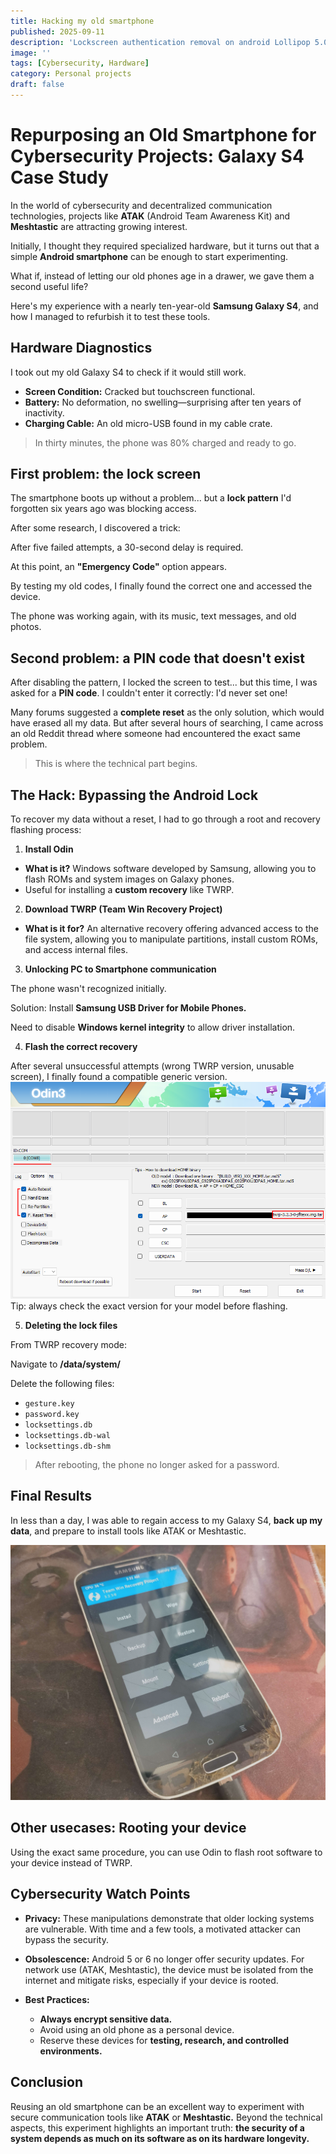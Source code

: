 ```yaml
---
title: Hacking my old smartphone
published: 2025-09-11
description: 'Lockscreen authentication removal on android Lollipop 5.0.1'
image: ''
tags: [Cybersecurity, Hardware]
category: Personal projects
draft: false
---
```

# Repurposing an Old Smartphone for Cybersecurity Projects: Galaxy S4 Case Study

In the world of cybersecurity and decentralized communication technologies, projects like **ATAK** (Android Team Awareness Kit) and **Meshtastic** are attracting growing interest.

Initially, I thought they required specialized hardware, but it turns out that a simple **Android smartphone** can be enough to start experimenting.

What if, instead of letting our old phones age in a drawer, we gave them a second useful life?

Here's my experience with a nearly ten-year-old **Samsung Galaxy S4**, and how I managed to refurbish it to test these tools.

## Hardware Diagnostics

I took out my old Galaxy S4 to check if it would still work.

- **Screen Condition:** Cracked but touchscreen functional.
- **Battery:** No deformation, no swelling—surprising after ten years of inactivity.
- **Charging Cable:** An old micro-USB found in my cable crate.

> In thirty minutes, the phone was 80% charged and ready to go.

## First problem: the lock screen

The smartphone boots up without a problem... but a **lock pattern** I'd forgotten six years ago was blocking access.

After some research, I discovered a trick:

After five failed attempts, a 30-second delay is required.

At this point, an **"Emergency Code"** option appears.

By testing my old codes, I finally found the correct one and accessed the device.

The phone was working again, with its music, text messages, and old photos.

## Second problem: a PIN code that doesn't exist

After disabling the pattern, I locked the screen to test... but this time, I was asked for a **PIN code**.
I couldn't enter it correctly: I'd never set one!

Many forums suggested a **complete reset** as the only solution, which would have erased all my data. But after several hours of searching, I came across an old Reddit thread where someone had encountered the exact same problem.

> This is where the technical part begins.

## The Hack: Bypassing the Android Lock

To recover my data without a reset, I had to go through a root and recovery flashing process:

1. **Install Odin**

- **What is it?**
  Windows software developed by Samsung, allowing you to flash ROMs and system images on Galaxy phones.
- Useful for installing a **custom recovery** like TWRP.

2. **Download TWRP (Team Win Recovery Project)**

- **What is it for?**
  An alternative recovery offering advanced access to the file system, allowing you to manipulate partitions, install custom ROMs, and access internal files.

3. **Unlocking PC to Smartphone communication**

The phone wasn't recognized initially.

Solution: Install **Samsung USB Driver for Mobile Phones.**

Need to disable **Windows kernel integrity** to allow driver installation.

4. **Flash the correct recovery**

After several unsuccessful attempts (wrong TWRP version, unusable screen), I finally found a compatible generic version.
![TWRP on Galaxy S4](./smartphone/odin.png)
Tip: always check the exact version for your model before flashing.

5. **Deleting the lock files**

From TWRP recovery mode:

Navigate to **/data/system/**

Delete the following files:

- `gesture.key`
- `password.key`
- `locksettings.db`
- `locksettings.db-wal`
- `locksettings.db-shm`

> After rebooting, the phone no longer asked for a password.

## Final Results

In less than a day, I was able to regain access to my Galaxy S4, **back up my data**, and prepare to install tools like ATAK or Meshtastic.

![TWRP on Galaxy S4](./smartphone/twrp-s4.jpg)

## Other usecases: Rooting your device

Using the exact same procedure, you can use Odin to flash root software to your device instead of TWRP.

## Cybersecurity Watch Points

- **Privacy:** These manipulations demonstrate that older locking systems are vulnerable. With time and a few tools, a motivated attacker can bypass the security.
- **Obsolescence:** Android 5 or 6 no longer offer security updates. For network use (ATAK, Meshtastic), the device must be isolated from the internet and mitigate risks, especially if your device is rooted.
- **Best Practices:**

  - **Always encrypt sensitive data.**
  - Avoid using an old phone as a personal device.
  - Reserve these devices for **testing, research, and controlled environments.**

## Conclusion

Reusing an old smartphone can be an excellent way to experiment with secure communication tools like **ATAK** or **Meshtastic.**
Beyond the technical aspects, this experiment highlights an important truth: **the security of a system depends as much on its software as on its hardware longevity.**
